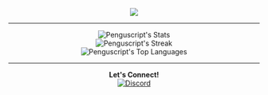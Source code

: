 <p align="center">
  <a href="https://git.io/typing-svg">
    <img src="https://readme-typing-svg.demolab.com?font=Fira+Code&pause=1000&color=FFFFFF&center=true&vCenter=true&random=false&width=435&lines=Welcome+to+Pengu's+GitHub;Enjoy!">
  </a>
</p>

---

<p align="center">
  <img src="https://github-readme-stats.vercel.app/api?username=Penguscript&theme=dark&show_icons=true&hide_border=true&count_private=true" alt="Penguscript's Stats">
  <br>
  <img src="https://github-readme-streak-stats.herokuapp.com/?user=Penguscript&theme=dark&hide_border=true" alt="Penguscript's Streak">
  <br>
  <img src="https://github-readme-stats.vercel.app/api/top-langs/?username=Penguscript&theme=dark&show_icons=true&hide_border=true&layout=compact" alt="Penguscript's Top Languages">
</p>

---

<p align="center">
  <b>Let's Connect!</b>
  <br>
  <a href="https://discord.gg/AS7U5GK4TE" target="_blank">
    <img src="https://img.shields.io/badge/Discord-5865F2?style=for-the-badge&logo=linkedin&logoColor=white" alt="Discord">
  </a>
</p>

